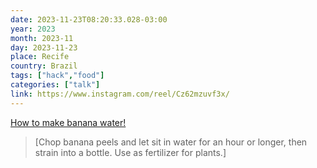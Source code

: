 ```yaml
---
date: 2023-11-23T08:20:33.028-03:00
year: 2023
month: 2023-11
day: 2023-11-23
place: Recife
country: Brazil
tags: ["hack","food"]
categories: ["talk"]
link: https://www.instagram.com/reel/Cz62mzuvf3x/
---
```

[How to make banana water!](https://www.instagram.com/reel/Cz62mzuvf3x/)

> [Chop banana peels and let sit in water for an hour or longer, then strain into a bottle. Use as fertilizer for plants.]
